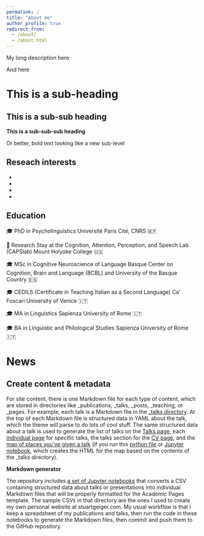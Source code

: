 ```yaml
---
permalink: /
title: "About me"
author_profile: true
redirect_from: 
  - /about/
  - /about.html
---
```


My long description here

And here

This is a sub-heading
=====

This is a sub-sub heading
------

**This is a sub-sub-sub heading**

Or better, bold text looking like a new sub-level

Reseach interests
------
-
-
-
-

Education
------
🎓 PhD in Psycholinguistics
Université Paris Cité, CNRS 🇲🇫

📍 Research Stay at the Cognition, Attention, Perception, and Speech Lab (CAPSlab)
Mount Holyoke College 🇺🇸

🎓 MSc in Cognitive Neuroscience of Language
Basque Center on Cognition, Brain and Language (BCBL) and University of the Basque Country 🇪🇸

🎓 CEDILS (Certificate in Teaching Italian as a Second Language)
Ca’ Foscari University of Venice 🇮🇹

🎓 MA in Linguistics
Sapienza University of Rome 🇮🇹

🎓 BA in Linguistic and Philological Studies
Sapienza University of Rome 🇮🇹

# News

Create content & metadata
------
For site content, there is one Markdown file for each type of content, which are stored in directories like _publications, _talks, _posts, _teaching, or _pages. For example, each talk is a Markdown file in the [_talks directory](https://github.com/academicpages/academicpages.github.io/tree/master/_talks). At the top of each Markdown file is structured data in YAML about the talk, which the theme will parse to do lots of cool stuff. The same structured data about a talk is used to generate the list of talks on the [Talks page](https://academicpages.github.io/talks), each [individual page](https://academicpages.github.io/talks/2012-03-01-talk-1) for specific talks, the talks section for the [CV page](https://academicpages.github.io/cv), and the [map of places you've given a talk](https://academicpages.github.io/talkmap.html) (if you run this [python file](https://github.com/academicpages/academicpages.github.io/blob/master/talkmap.py) or [Jupyter notebook](https://github.com/academicpages/academicpages.github.io/blob/master/talkmap.ipynb), which creates the HTML for the map based on the contents of the _talks directory).

**Markdown generator**

The repository includes [a set of Jupyter notebooks](https://github.com/academicpages/academicpages.github.io/tree/master/markdown_generator
) that converts a CSV containing structured data about talks or presentations into individual Markdown files that will be properly formatted for the Academic Pages template. The sample CSVs in that directory are the ones I used to create my own personal website at stuartgeiger.com. My usual workflow is that I keep a spreadsheet of my publications and talks, then run the code in these notebooks to generate the Markdown files, then commit and push them to the GitHub repository.
